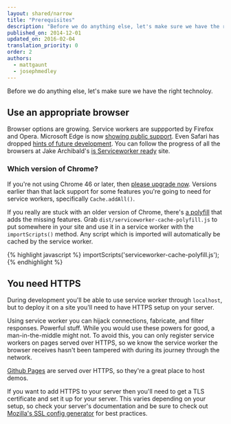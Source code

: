 ```yaml
---
layout: shared/narrow
title: "Prerequisites"
description: "Before we do anything else, let's make sure we have the right technoloy."
published_on: 2014-12-01
updated_on: 2016-02-04
translation_priority: 0
order: 2
authors:
  - mattgaunt
  - josephmedley
---
```


<p class="intro">Before we do anything else, let's make sure we have the
	right technoloy.
</p>

## Use an appropriate browser

Browser options are growing. Service workers are suppported by Firefox and
Opera. Microsoft Edge is now
[showing public support](https://dev.windows.com/en-us/microsoft-edge/platform/status/serviceworker).
Even Safari has dropped [hints of future development](https://trac.webkit.org/wiki/FiveYearPlanFall2015).
You can follow the progress of all the browsers at Jake Archibald's
[is Serviceworker ready](https://jakearchibald.github.io/isserviceworkerready/)
site.

### Which version of Chrome?

If you're not using Chrome 46 or later, then
[please upgrade now](https://support.google.com/chrome/answer/95414).
Versions earlier than that lack support for some features you're going
to need for service workers, specifically `Cache.addAll()`.

If you really are stuck with an older version of Chrome, there's
[a polyfill](https://github.com/coonsta/cache-polyfill) that adds the missing
features. Grab `dist/serviceworker-cache-polyfill.js` to put somewhere in your
site and use it in a service worker with the `importScripts()` method. Any
script which is imported will automatically be cached by the service worker.

{% highlight javascript %}
importScripts('serviceworker-cache-polyfill.js');
{% endhighlight %}

## You need HTTPS

During development you'll be able to use service worker through `localhost`, but
to deploy it on a site you'll need to have HTTPS setup on your server.

Using service worker you can hijack connections, fabricate, and filter
responses. Powerful stuff. While you would use these powers for good, a
man-in-the-middle might not. To avoid this, you can only register service
workers on pages served over HTTPS, so we know the service worker the browser
receives hasn't been tampered with during its journey through the network.

[Github Pages](https://pages.github.com/) are served over HTTPS, so they're a
great place to host demos.

If you want to add HTTPS to your server then you'll need to get a TLS
certificate and set it up for your server. This varies depending on your setup,
so check your server's documentation and be sure to check out
[Mozilla's SSL config generator](https://mozilla.github.io/server-side-tls/ssl-config-generator/)
for best practices.
